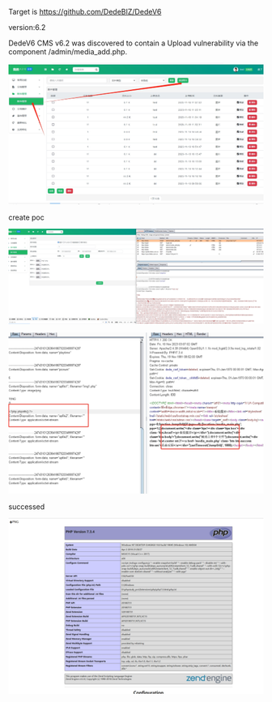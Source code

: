 Target is https://github.com/DedeBIZ/DedeV6

version:6.2

DedeV6 CMS v6.2 was discovered to contain a Upload vulnerability via the component /admin/media_add.php.

![1699360243454](https://github.com/CP1379767017/cms/blob/dreamcms_vul/dedevCMS/images/dedevCMS6_webshell1.png?raw=true)

create poc

![图片](https://github.com/CP1379767017/cms/blob/dreamcms_vul/dedevCMS/images/dedevCMS6_webshell2.png?raw=true)




![图片](https://github.com/CP1379767017/cms/blob/dreamcms_vul/dedevCMS/images/dedevCMS6_webshell3.png?raw=true)

successed

![图片](https://github.com/CP1379767017/cms/blob/dreamcms_vul/dedevCMS/images/dedevCMS6_webshell4.png?raw=true)